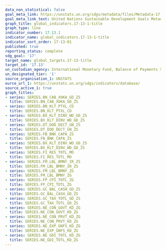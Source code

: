 ```yaml
---
data_non_statistical: false
goal_meta_link: https://unstats.un.org/sdgs/metadata/files/Metadata-17-13-01.pdf
goal_meta_link_text: United Nations Sustainable Development Goals Metadata (pdf 468kB)
graph_title: global_indicators.17-13-1-title
graph_type: line
indicator_number: 17.13.1
indicator_name: global_indicators.17-13-1-title
indicator_sort_order: 17-13-01
published: true
reporting_status: complete
sdg_goal: '17'
target_name: global_targets.17-13-title
target_id: '17.13'
un_custodian_agency: International Monetary Fund, Balance of Payments Statistics Yearbook and data files, World Bank and OECD GDP estimates
un_designated_tier: '1'
source_organisation_1: UNSTATS
ource_url_1: https://unstats.un.org/sdgs/indicators/database/
source_active_1: true
graph_titles:
- series: SERIES.BN_CAB_XOKA_GD_ZS
  title: SERIES.BN_CAB_XOKA_GD_ZS
- series: SERIES.BN_KLT_PTXL_CD
  title: SERIES.BN_KLT_PTXL_CD
- series: SERIES.BX_KLT_DINV_WD_GD_ZS
  title: SERIES.BX_KLT_DINV_WD_GD_ZS
- series: SERIES.DT_DOD_DECT_GN_ZS
  title: SERIES.DT_DOD_DECT_GN_ZS
- series: SERIES.FB_BNK_CAPA_ZS
  title: SERIES.FB_BNK_CAPA_ZS
- series: SERIES.BX_KLT_DINV_WD_GD_ZS
  title: SERIES.BX_KLT_DINV_WD_GD_ZS
- series: SERIES.FI_RES_TOTL_MO
  title: SERIES.FI_RES_TOTL_MO
- series: SERIES.FM_LBL_BMNY_IR_ZS
  title: SERIES.FM_LBL_BMNY_IR_ZS
- series: SERIES.FM_LBL_BMNY_ZG
  title: SERIES.FM_LBL_BMNY_ZG
- series: SERIES.FP_CPI_TOTL_ZG
  title: SERIES.FP_CPI_TOTL_ZG
- series: SERIES.GC_BAL_CASH_GD_ZS
  title: SERIES.GC_BAL_CASH_GD_ZS
- series: SERIES.GC_TAX_TOTL_GD_ZS
  title: SERIES.GC_TAX_TOTL_GD_ZS
- series: SERIES.NE_CON_GOVT_KD_ZG
  title: SERIES.NE_CON_GOVT_KD_ZG
- series: SERIES.NE_CON_PRVT_KD_ZG
  title: SERIES.NE_CON_PRVT_KD_ZG
- series: SERIES.NE_EXP_GNFS_KD_ZG
  title: SERIES.NE_EXP_GNFS_KD_ZG
- series: SERIES.NE_GDI_TOTL_KD_ZG
  title: SERIES.NE_GDI_TOTL_KD_ZG
---
```

